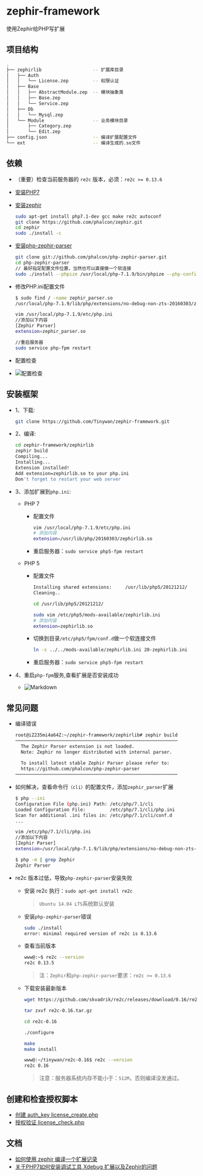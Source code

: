 # zephir-framework
使用Zephir给PHP写扩展

##   项目结构 <a name="目录结构" />

```bash
.
├── zephirlib                   -- 扩展库目录
│   ├── Auth
│   │   └── License.zep         -- 权限认证
│   ├── Base
│   │   ├── AbstractModule.zep  -- 模块抽象类
│   │   ├── Base.zep
│   │   └── Service.zep
│   ├── Db
│   │   └── Mysql.zep
│   └── Module                  -- 业务模块目录
│       ├── Category.zep
│       └── Edit.zep            
├── config.json                 -- 编译扩展配置文件
└── ext                         -- 编译生成的.so文件
```

##  依赖 <a name="编译环境" />
+   （重要）检查当前服务器的 `re2c` 版本，必须：`re2c >= 0.13.6` 
+   [安装PHP7](http://www.cnblogs.com/tinywan/p/6607395.html)
+   [安装zephir](https://github.com/phalcon/zephir)

    ```bash
    sudo apt-get install php7.1-dev gcc make re2c autoconf
    git clone https://github.com/phalcon/zephir.git
    cd zephir
    sudo ./install -c
    ```
+   [安装php-zephir-parser](https://github.com/phalcon/php-zephir-parser)

    ```bash
    git clone git://github.com/phalcon/php-zephir-parser.git
    cd php-zephir-parser
    // 最好指定配置文件位置，当然也可以直接做一个软连接
    sudo ./install --phpize /usr/local/php-7.1.9/bin/phpize --php-config /usr/local/php-7.1.9/bin/php-config
    ```
+   修改PHP.ini配置文件

    ```bash
    $ sudo find / -name zephir_parser.so
    /usr/local/php-7.1.9/lib/php/extensions/no-debug-non-zts-20160303/zephir_parser.so

    vim /usr/local/php-7.1.9/etc/php.ini 
    //添加以下内容
    [Zephir Parser]
    extension=zephir_parser.so

    //重启服务器
    sudo service php-fpm restart
    ```
+   配置检查  

   + ![配置检查](https://github.com/Tinywan/zephir-framework/blob/master/file/Zephir-Parser.png)

##  安装框架 <a name="如何编译" />
+   1、下载:

    ```bash
    git clone https://github.com/Tinywan/zephir-framework.git
    ```
+   2、编译:

    ```bash
    cd zephir-framework/zephirlib
    zephir build
    Compiling...
    Installing...
    Extension installed!
    Add extension=zephirlib.so to your php.ini
    Don't forget to restart your web server
    ```
+   3、添加扩展到`php.ini`:
    + PHP 7
        + 配置文件
            ```bash
            vim /usr/local/php-7.1.9/etc/php.ini
            # 添加内容
            extension=/usr/lib/php/20160303/zephirlib.so
            ```
        +   重启服务器：`sudo service php5-fpm restart`  
         
    + PHP 5
        + 配置文件
        
            ```bash
            Installing shared extensions:     /usr/lib/php5/20121212/
            Cleaning..
        
            cd /usr/lib/php5/20121212/
        
            sudo vim /etc/php5/mods-available/zephirlib.ini 
            # 添加内容
            extension=zephirlib.so
            ```
        + 切换到目录`/etc/php5/fpm/conf.d`做一个软连接文件
        
            ```bash
            ln -s ../../mods-available/zephirlib.ini 20-zephirlib.ini
            ```
        +   重启服务器：`sudo service php5-fpm restart`    
        
+   4、重启`php-fpm`服务,查看扩展是否安装成功
    +   ![Markdown](https://github.com/Tinywan/zephir-framework/blob/master/file/zephir_config_file1.png) 

##  常见问题    

+   编译错误

    ```bash
    root@iZ235mi4a64Z:~/zephir-framework/zephirlib# zephir build
    ────────────────────────────────────────────────────────────
      The Zephir Parser extension is not loaded.
      Note: Zephir no longer distributed with internal parser.
      
      To install latest stable Zephir Parser please refer to:
      https://github.com/phalcon/php-zephir-parser
    ────────────────────────────────────────────────────────────
    ```
+   如何解决，查看命令行`（cli）`的配置文件，添加`zephir_parser`扩展

    ```bash
    $ php --ini
    Configuration File (php.ini) Path: /etc/php/7.1/cli
    Loaded Configuration File:         /etc/php/7.1/cli/php.ini
    Scan for additional .ini files in: /etc/php/7.1/cli/conf.d
    ...

    vim /etc/php/7.1/cli/php.ini  
    //添加以下内容
    [Zephir Parser]
    extension=/usr/local/php-7.1.9/lib/php/extensions/no-debug-non-zts-20160303/zephir_parser.so

    $ php -m | grep Zephir
    Zephir Parser
    ```
+ re2c 版本过低，导致`php-zephir-parser`安装失败

    * 安装 re2c 执行：`sudo apt-get install re2c`
    
      > `Ubuntu 14.04 LTS`系统默认安装
    
    * 安装`php-zephir-parser`错误
    
        ```bash
        sudo ./install
        error: minimal required version of re2c is 0.13.6
        ```
    * 查看当前版本
    
        ```bash
        www@:~$ re2c --version
        re2c 0.13.5
        ```
        > 注：`Zephir`和`php-zephir-parser`要求：`re2c >= 0.13.6`
        
    * 下载安装最新版本
    
        ```bash
        wget https://github.com/skvadrik/re2c/releases/download/0.16/re2c-0.16.tar.gz
        
        tar zxvf re2c-0.16.tar.gz
        
        cd re2c-0.16
        
        ./configure
        
        make
        make install
        
        www@:~/tinywan/re2c-0.16$ re2c --version
        re2c 0.16
        ```
        > 注意：服务器系统内存不能小于：`512M`，否则编译没发通过。
        
##  创建和检查授权脚本
+   [创建 auth_key license_create.php](https://github.com/Tinywan/zephir-framework/blob/master/test/script/license_create.php)
+   [授权验证 license_check.php](https://github.com/Tinywan/zephir-framework/blob/master/test/script/license_check.php)

##  文档
+   [如何使用 zephir 编译一个扩展记录](http://www.cnblogs.com/tinywan/p/7753456.html) 
+   [关于PHP7如何安装调试工具 Xdebug 扩展以及Zephir的问题](http://www.cnblogs.com/tinywan/p/7447958.html) 
